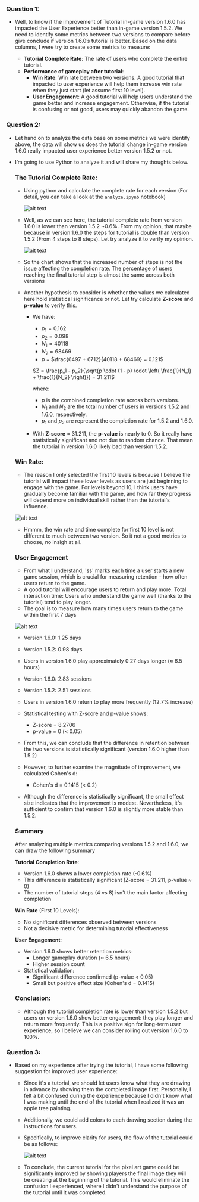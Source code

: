 
### Question 1:
- Well, to know if the improvement of Tutorial in-game version 1.6.0 has impacted the User Experience better than in-game version 1.5.2. We need to identify some metrics between two versions to compare before give conclude if version 1.6.0’s tutorial is better. Based on the data columns, I were try to create some metrics to measure:

    - **Tutorial Complete Rate**: The rate of users who complete the entire tutorial.
    - **Performance of gameplay after tutorial**:
        - **Win Rate**: Win rate between two versions. A good tutorial that impacted to user experience will help them increase win rate when they just start (let assume first 10 level).
        - **User Engagement**: A good tutorial will help users understand the game better and increase engagement. Otherwise, if the tutorial is confusing or not good, users may quickly abandon the game.

### Question 2:
- Let hand on to analyze the data base on some metrics we were identify above, the data will show us does the tutorial change in-game version 1.6.0 really impacted user experience better version 1.5.2 or not.
- I’m going to use Python to analyze it and will share my thoughts below.
    ### The Tutorial Complete Rate:
    - Using python and calculate the complete rate for each version (For detail, you can take a look at the `analyze.ipynb` notebook)

        ![alt text](image.png)
      
    - Well, as we can see here, the tutorial complete rate from version 1.6.0 is lower than version 1.5.2 ~0.6%. From my opinion, that maybe because in version 1.6.0 the steps for tutorial is double than version 1.5.2 (From 4 steps to 8 steps). Let try analyze it to verify my opinion.
      
        ![alt text](Untitled.png)
      
    - So the chart shows that the increased number of steps is not the issue affecting the completion rate. The percentage of users reaching the final tutorial step is almost the same across both versions
    - Another hypothesis to consider is whether the values we calculated here hold statistical significance or not. Let try calculate **Z-score** and **p-value** to verify this.
        - We have:
            - $p_1 = 0.162$
            - $p_2 = 0.098$
            - $N_1 = 40118$
            - $N_2 = 68469$
            - $p$ = $\frac{6497 + 6712}{40118 + 68469} = 0.121$

            $Z = \frac{p_1 - p_2}{\sqrt{p \cdot (1 - p) \cdot \left( \frac{1}{N_1} + \frac{1}{N_2} \right)}} = 31.211$
            
            where:
            - $p$ is the combined completion rate across both versions.
            - $N_1$ and $N_2$ are the total number of users in versions 1.5.2 and 1.6.0, respectively.
            - $p_1$ and $p_2$ are represent the completion rate for 1.5.2 and 1.6.0.
        - With **Z-score** = 31.211, the **p-value** is nearly to 0. So it really have statistically significant and not due to random chance. That mean the tutorial in version 1.6.0 likely bad than version 1.5.2.
    ### Win Rate:
    - The reason I only selected the first 10 levels is because I believe the tutorial will impact these lower levels as users are just beginning to engage with the game. For levels beyond 10, I think users have gradually become familiar with the game, and how far they progress will depend more on individual skill rather than the tutorial's influence.
      
    ![alt text](image-5.png)
  
    - Hmmm, the win rate and time complete for first 10 level is not different to much between two version. So it not a good metrics to choose, no insigh at all.
    ### User Engagement
    - From what I understand, 'ss' marks each time a user starts a new game session, which is crucial for measuring retention - how often users return to the game.
    - A good tutorial will encourage users to return and play more. Total interaction time: Users who understand the game well (thanks to the tutorial) tend to play longer.
    - The goal is to measure how many times users return to the game within the first 7 days
      
    ![alt text](image-9.png)
  
    - Version 1.6.0: 1.25 days
    - Version 1.5.2: 0.98 days
    - Users in version 1.6.0 play approximately 0.27 days longer (≈ 6.5 hours)
    - Version 1.6.0: 2.83 sessions
    - Version 1.5.2: 2.51 sessions
    - Users in version 1.6.0 return to play more frequently (12.7% increase)

    - Statistical testing with Z-score and p-value shows:
        - Z-score = 8.2706
        - p-value = 0 (< 0.05)
    - From this, we can conclude that the difference in retention between the two versions is statistically significant (version 1.6.0 higher than 1.5.2)
    - However, to further examine the magnitude of improvement, we calculated Cohen's d:
        - Cohen's d = 0.1415 (< 0.2)
    - Although the difference is statistically significant, the small effect size indicates that the improvement is modest. Nevertheless, it's sufficient to confirm that version 1.6.0 is slightly more stable than 1.5.2.

    ### Summary
    After analyzing multiple metrics comparing versions 1.5.2 and 1.6.0, we can draw the following summary

    **Tutorial Completion Rate**:
    - Version 1.6.0 shows a lower completion rate (-0.6%)
    - This difference is statistically significant (Z-score = 31.211, p-value ≈ 0)
    - The number of tutorial steps (4 vs 8) isn't the main factor affecting completion

    **Win Rate** (First 10 Levels):
    - No significant differences observed between versions
    - Not a decisive metric for determining tutorial effectiveness

    **User Engagement**:
    - Version 1.6.0 shows better retention metrics:
        * Longer gameplay duration (≈ 6.5 hours)
        * Higher session count
    - Statistical validation:
        * Significant difference confirmed (p-value < 0.05)
        * Small but positive effect size (Cohen's d = 0.1415)
    ### Conclusion:
    - Although the tutorial completion rate is lower than version 1.5.2 but users on version 1.6.0 show better engagement: they play longer and return more frequently. This is a positive sign for long-term user experience, so I believe we can consider rolling out version 1.6.0 to 100%.

### Question 3:
- Based on my experience after trying the tutorial, I have some following suggestion for improved user experience:

    - Since it's a tutorial, we should let users know what they are drawing in advance by showing them the completed image first. Personally, I felt a bit confused during the experience because I didn't know what I was making until the end of the tutorial when I realized it was an apple tree painting.
    - Additionally, we could add colors to each drawing section during the instructions for users.
    - Specifically, to improve clarity for users, the flow of the tutorial could be as follows:
      
      ![alt text](Tutorial.png)
      
    - To conclude, the current tutorial for the pixel art game could be significantly improved by showing players the final image they will be creating at the beginning of the tutorial. This would eliminate the confusion I experienced, where I didn't understand the purpose of the tutorial until it was completed.




